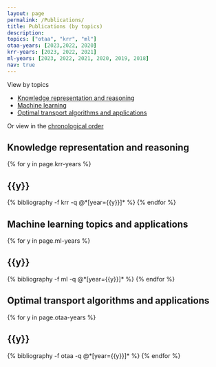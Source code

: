 ```yaml
---
layout: page
permalink: /Publications/
title: Publications (by topics)
description:
topics: ["otaa", "krr", "ml"]
otaa-years: [2023,2022, 2020]
krr-years: [2023, 2022, 2021]
ml-years: [2023, 2022, 2021, 2020, 2019, 2018]
nav: true
---
```


View by topics
- <a href="#krr">Knowledge representation and reasoning</a>
- <a href="#ml">Machine learning</a>
- <a href="#otaa">Optimal transport algorithms and applications</a>

<p> Or view in the <a href="/Publications-year/">chronological order</a> </p>

<div class="publications">

<h2 id='krr'>Knowledge representation and reasoning</h2>
{% for y in page.krr-years %}
  <h2 class="year">{{y}}</h2>
  {% bibliography -f krr -q @*[year={{y}}]* %}
{% endfor %}


<h2 id='ml'>Machine learning topics and applications</h2>
{% for y in page.ml-years %}
  <h2 class="year">{{y}}</h2>
  {% bibliography -f ml -q @*[year={{y}}]* %}
{% endfor %}

<h2 id='otaa'>Optimal transport algorithms and applications</h2>
{% for y in page.otaa-years %}
  <h2 class="year">{{y}}</h2>
  {% bibliography -f otaa -q @*[year={{y}}]* %}
{% endfor %}


</div>

